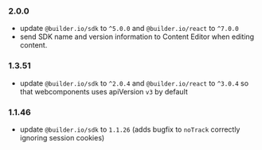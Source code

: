 ### 2.0.0
- update `@builder.io/sdk` to `^5.0.0` and `@builder.io/react` to `^7.0.0`
- send SDK name and version information to Content Editor when editing content.

### 1.3.51
- update `@builder.io/sdk` to `^2.0.4` and `@builder.io/react` to `^3.0.4` so that webcomponents uses apiVersion `v3` by default

### 1.1.46
- update `@builder.io/sdk` to `1.1.26` (adds bugfix to `noTrack` correctly ignoring session cookies)
